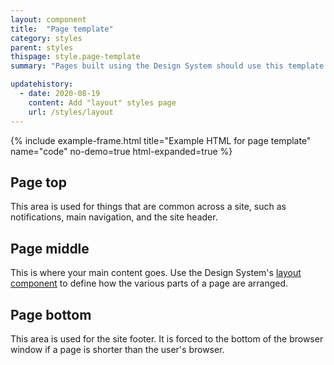 ```yaml
---
layout: component
title:  "Page template"
category: styles
parent: styles
thispage: style.page-template
summary: "Pages built using the Design System should use this template as a starting point."

updatehistory:
  - date: 2020-08-19
    content: Add "layout" styles page
    url: /styles/layout
---
```


{% include example-frame.html title="Example HTML for page template" name="code" no-demo=true html-expanded=true  %}

## Page top

This area is used for things that are common across a site, such as notifications, main navigation, and the site header.

## Page middle

This is where your main content goes. Use the Design System's [layout component](/styles/layout/) to define how the various parts of a page are arranged.

## Page bottom

This area is used for the site footer. It is forced to the bottom of the browser window if a page is shorter than the user's browser.
